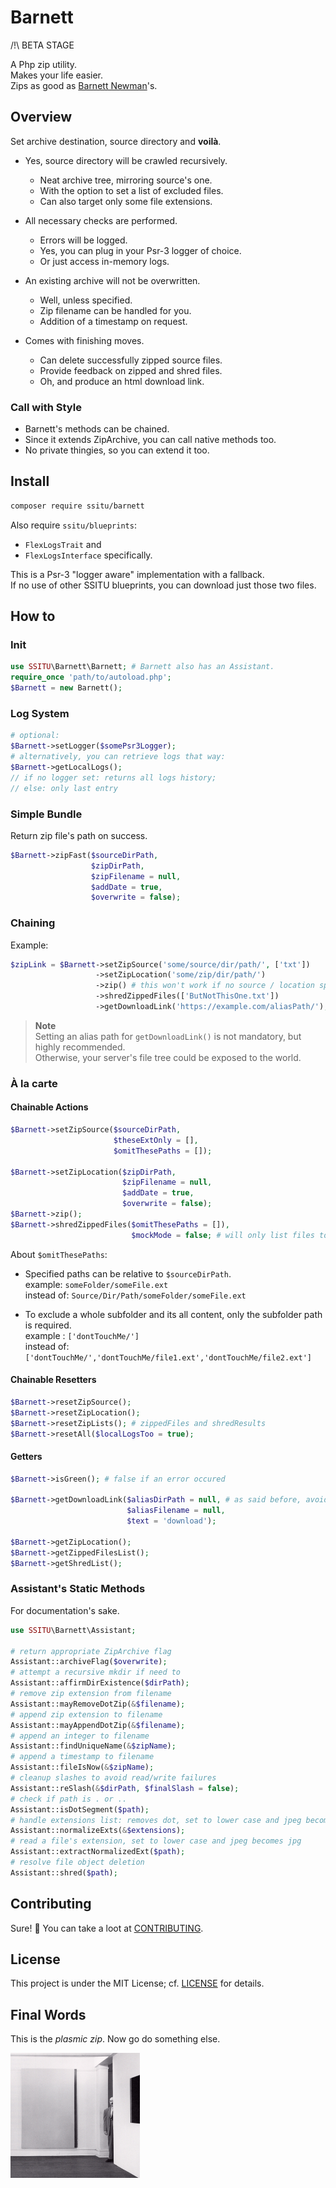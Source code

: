 # Barnett

/!\ BETA STAGE

A Php zip utility.  
Makes your life easier.  
Zips as good as [Barnett Newman](https://www.moma.org/artists/4285)'s.

## Overview

Set archive destination, source directory and **voilà**.

* Yes, source directory will be crawled recursively.
  * Neat archive tree, mirroring source's one.
  * With the option to set a list of excluded files.
  * Can also target only some file extensions.

* All necessary checks are performed.
  * Errors will be logged.
  * Yes, you can plug in your Psr-3 logger of choice.
  * Or just access in-memory logs.

* An existing archive will not be overwritten.
  * Well, unless specified.
  * Zip filename can be handled for you.
  * Addition of a timestamp on request.

* Comes with finishing moves.
  * Can delete successfully zipped source files.
  * Provide feedback on zipped and shred files.
  * Oh, and produce an html download link.

### Call with Style

* Barnett's methods can be chained.  
* Since it extends ZipArchive, you can call native methods too.  
* No private thingies, so you can extend it too.

## Install

```bash
composer require ssitu/barnett
```

Also require `ssitu/blueprints`:  

* `FlexLogsTrait` and
* `FlexLogsInterface` specifically.  

This is a Psr-3 "logger aware" implementation with a fallback.  
If no use of other SSITU blueprints, you can download just those two files.

## How to

### Init

```php
use SSITU\Barnett\Barnett; # Barnett also has an Assistant.
require_once 'path/to/autoload.php';
$Barnett = new Barnett();
```

### Log System

```php
# optional:
$Barnett->setLogger($somePsr3Logger);
# alternatively, you can retrieve logs that way:
$Barnett->getLocalLogs();
// if no logger set: returns all logs history;
// else: only last entry
```

### Simple Bundle

Return zip file's path on success.

```php
$Barnett->zipFast($sourceDirPath, 
                  $zipDirPath, 
                  $zipFilename = null, 
                  $addDate = true, 
                  $overwrite = false);
```

### Chaining

Example:

```php
$zipLink = $Barnett->setZipSource('some/source/dir/path/', ['txt'])
                   ->setZipLocation('some/zip/dir/path/')
                   ->zip() # this won't work if no source / location specified
                   ->shredZippedFiles(['ButNotThisOne.txt'])
                   ->getDownloadLink('https://example.com/aliasPath/');
```

> **Note**  
Setting an alias path for `getDownloadLink()` is not mandatory, but highly recommended.  
Otherwise, your server's file tree could be exposed to the world.

### À la carte

#### Chainable Actions

```php
$Barnett->setZipSource($sourceDirPath, 
                       $theseExtOnly = [], 
                       $omitThesePaths = []);

$Barnett->setZipLocation($zipDirPath, 
                         $zipFilename = null, 
                         $addDate = true, 
                         $overwrite = false);
$Barnett->zip();
$Barnett->shredZippedFiles($omitThesePaths = []), 
                           $mockMode = false; # will only list files to delete
```

About `$omitThesePaths`:

* Specified paths can be relative to `$sourceDirPath`.  
example: `someFolder/someFile.ext`  
instead of: `Source/Dir/Path/someFolder/someFile.ext`

* To exclude a whole subfolder and its all content, only the subfolder path is required.  
example : `['dontTouchMe/']`  
instead of: `['dontTouchMe/','dontTouchMe/file1.ext','dontTouchMe/file2.ext']`

#### Chainable Resetters

```php
$Barnett->resetZipSource();
$Barnett->resetZipLocation();
$Barnett->resetZipLists(); # zippedFiles and shredResults
$Barnett->resetAll($localLogsToo = true);
```

#### Getters

```php
$Barnett->isGreen(); # false if an error occured

$Barnett->getDownloadLink($aliasDirPath = null, # as said before, avoid null
                          $aliasFilename = null, 
                          $text = 'download');

$Barnett->getZipLocation();
$Barnett->getZippedFilesList();
$Barnett->getShredList();
```

### Assistant's Static Methods

For documentation's sake.

```php
use SSITU\Barnett\Assistant;

# return appropriate ZipArchive flag
Assistant::archiveFlag($overwrite);
# attempt a recursive mkdir if need to
Assistant::affirmDirExistence($dirPath);
# remove zip extension from filename
Assistant::mayRemoveDotZip(&$filename);
# append zip extension to filename
Assistant::mayAppendDotZip(&$filename);
# append an integer to filename
Assistant::findUniqueName(&$zipName);
# append a timestamp to filename
Assistant::fileIsNow(&$zipName);
# cleanup slashes to avoid read/write failures
Assistant::reSlash(&$dirPath, $finalSlash = false);
# check if path is . or ..
Assistant::isDotSegment($path);
# handle extensions list: removes dot, set to lower case and jpeg becomes jpg
Assistant::normalizeExts(&$extensions);
# read a file's extension, set to lower case and jpeg becomes jpg
Assistant::extractNormalizedExt($path);
# resolve file object deletion
Assistant::shred($path);
```

## Contributing

Sure! :raised_hands:
You can take a loot at [CONTRIBUTING](CONTRIBUTING.md).

## License

This project is under the MIT License; cf. [LICENSE](LICENSE) for details.

## Final Words

This is the _plasmic zip_.
Now go do something else.

![Barnett Newman at Betty Parsons gallery | photo by Hans Namuth](Barnett-Newman-at-Betty-Parsons-gallery-photo-by-Hans-Namuth.png)
